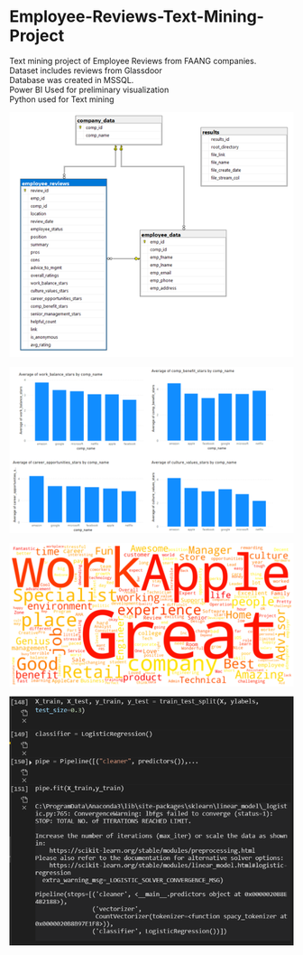 # Employee-Reviews-Text-Mining-Project
Text mining project of Employee Reviews from FAANG companies. <br/>Dataset includes reviews from Glassdoor
<br/> Database was created in MSSQL.
<br/>Power BI Used for preliminary visualization
<br/>Python used for Text mining

![alt text](/results/FAANGEmployeeDB.png)

![alt text](/results/comparison_of_overall_ratings.png)

![alt text](/results/apple_summary.png)

![alt text](/results/training.PNG)
